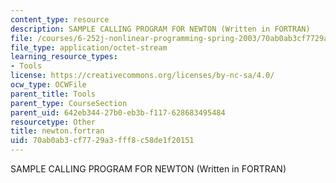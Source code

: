 ```yaml
---
content_type: resource
description: SAMPLE CALLING PROGRAM FOR NEWTON (Written in FORTRAN)
file: /courses/6-252j-nonlinear-programming-spring-2003/70ab0ab3cf7729a3fff8c58de1f20151_newton.fortran
file_type: application/octet-stream
learning_resource_types:
- Tools
license: https://creativecommons.org/licenses/by-nc-sa/4.0/
ocw_type: OCWFile
parent_title: Tools
parent_type: CourseSection
parent_uid: 642eb344-27b0-eb3b-f117-628683495484
resourcetype: Other
title: newton.fortran
uid: 70ab0ab3-cf77-29a3-fff8-c58de1f20151
---
```

SAMPLE CALLING PROGRAM FOR NEWTON (Written in FORTRAN)
